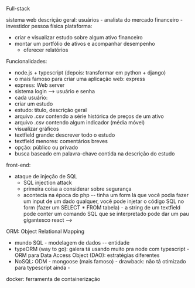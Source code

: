 Full-stack

sistema web
descrição geral:
usuários - analista do mercado financeiro - investidor pessoa física
plataforma:

- criar e visualizar estudo sobre algum ativo financeiro
- montar um portfólio de ativos e acompanhar desempenho
  - oferecer relatórios

Funcionalidades:

- node.js + typescript (depois: transformar em python + django)
- o mais famoso para criar uma aplicação web: express
- express: Web server
- sistema login --> usuário e senha
- cada usuário:
- criar um estudo
- estudo: título, descrição geral
- arquivo .csv contendo a série histórica de preços de um ativo
- arquivo .csv contendo algum indicador (média móvel)
- visualizar gráficos
- textfield grande: descrever todo o estudo
- textfield menores: comentários breves
- opção: público ou privado
- busca baseado em palavra-chave contida na descrição do estudo

front-end:

- ataque de injeção de SQL
  - SQL injection attack
  - primeira coisa a considerar sobre segurança
  - acontecia na época do php -- tinha um form lá que você podia fazer um input de um dado qualquer, você pode injetar o código SQL
    no form (fazer um SELECT \* FROM tabela) - a string de um textfield
    pode conter um comando SQL que se interpretado pode dar um pau gigantesco
    react -->

ORM: Object Relational Mapping

- mundo SQL - modelagem de dados -- entidade
- typeORM (way to go): galera tá usando muito pra node com typescript - ORM para Data Access Object (DAO): estratégias diferentes
- NoSQL: ODM - mongoose (mais famoso) - drawback: não tá otimizado para typescript ainda -

docker: ferramenta de containerização
